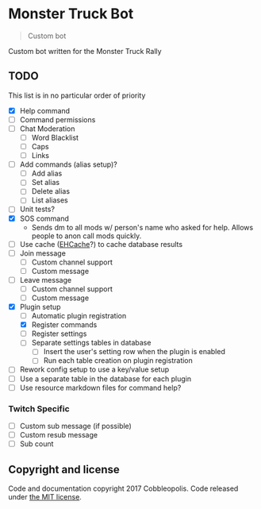 # Monster Truck Bot
> Custom bot

Custom bot written for the Monster Truck Rally

## TODO
This list is in no particular order of priority

- [x] Help command
- [ ] Command permissions 
- [ ] Chat Moderation
    - [ ] Word Blacklist
    - [ ] Caps
    - [ ] Links
- [ ] Add commands (alias setup)?
    - [ ] Add alias
    - [ ] Set alias
    - [ ] Delete alias
    - [ ] List aliases
- [ ] Unit tests?
- [x] SOS command 
    - Sends dm to all mods w/ person's name who asked for help. Allows people to anon call mods quickly.
- [ ] Use cache ([EHCache](http://www.ehcache.org/)?) to cache database results
- [ ] Join message
    - [ ] Custom channel support
    - [ ] Custom message
- [ ] Leave message
    - [ ] Custom channel support
    - [ ] Custom message 
- [x] Plugin setup
    - [ ] Automatic plugin registration
    - [x] Register commands
    - [ ] Register settings
    - [ ] Separate settings tables in database
        - [ ] Insert the user's setting row when the plugin is enabled
        - [ ] Run each table creation on plugin registration
- [ ] Rework config setup to use a key/value setup 
- [ ] Use a separate table in the database for each plugin
- [ ] Use resource markdown files for command help?

### Twitch Specific

- [ ] Custom sub message (if possible)
- [ ] Custom resub message
- [ ] Sub count

## Copyright and license

Code and documentation copyright 2017 Cobbleopolis. Code released under [the MIT license](https://github.com/Cobbleopolis/RandomHaus/blob/master/LICENSE).